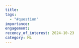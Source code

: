 ```yaml
---
title: 
tags:
  - "#question"
importance: 
engagement: 
recency_of_interest: 2024-10-23
category: ML
---
```

